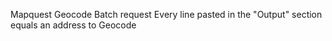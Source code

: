 Mapquest Geocode Batch request
Every line pasted in the "Output" section equals an address to Geocode
